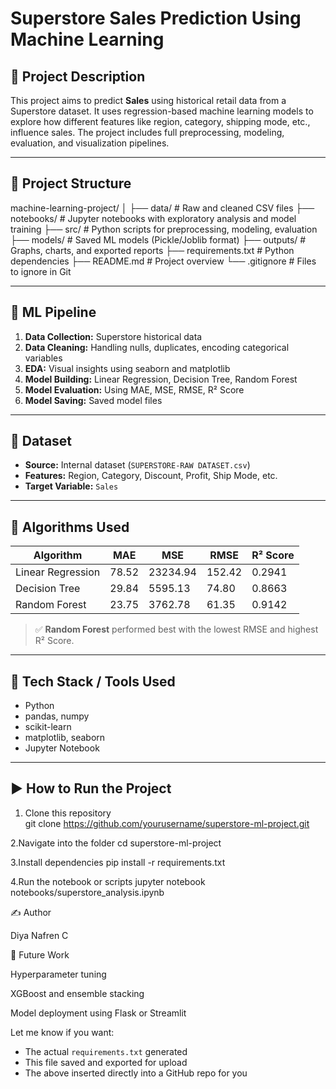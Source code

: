 # Superstore Sales Prediction Using Machine Learning

## 📌 Project Description

This project aims to predict **Sales** using historical retail data from a Superstore dataset. It uses regression-based machine learning models to explore how different features like region, category, shipping mode, etc., influence sales. The project includes full preprocessing, modeling, evaluation, and visualization pipelines.

---

## 📁 Project Structure

machine-learning-project/
│
├── data/ # Raw and cleaned CSV files
├── notebooks/ # Jupyter notebooks with exploratory analysis and model training
├── src/ # Python scripts for preprocessing, modeling, evaluation
├── models/ # Saved ML models (Pickle/Joblib format)
├── outputs/ # Graphs, charts, and exported reports
├── requirements.txt # Python dependencies
├── README.md # Project overview
└── .gitignore # Files to ignore in Git


---

## 🔁 ML Pipeline

1. **Data Collection:** Superstore historical data
2. **Data Cleaning:** Handling nulls, duplicates, encoding categorical variables
3. **EDA:** Visual insights using seaborn and matplotlib
4. **Model Building:** Linear Regression, Decision Tree, Random Forest
5. **Model Evaluation:** Using MAE, MSE, RMSE, R² Score
6. **Model Saving:** Saved model files 

---

## 📂 Dataset

- **Source:** Internal dataset (`SUPERSTORE-RAW DATASET.csv`)
- **Features:** Region, Category, Discount, Profit, Ship Mode, etc.
- **Target Variable:** `Sales`

---

## 🧠 Algorithms Used

| Algorithm           | MAE     | MSE       | RMSE     | R² Score |
|--------------------|---------|-----------|----------|----------|
| Linear Regression  | 78.52   | 23234.94  | 152.42   | 0.2941   |
| Decision Tree      | 29.84   | 5595.13   | 74.80    | 0.8663   |
| Random Forest      | 23.75   | 3762.78   | 61.35    | 0.9142   |

> ✅ **Random Forest** performed best with the lowest RMSE and highest R² Score.

---

## 📌 Tech Stack / Tools Used

- Python
- pandas, numpy
- scikit-learn
- matplotlib, seaborn
- Jupyter Notebook

---

## ▶️ How to Run the Project

1. Clone this repository  
git clone https://github.com/yourusername/superstore-ml-project.git

2.Navigate into the folder
cd superstore-ml-project

3.Install dependencies
pip install -r requirements.txt

4.Run the notebook or scripts
jupyter notebook notebooks/superstore_analysis.ipynb

✍️ Author

Diya Nafren C

📌 Future Work

Hyperparameter tuning

XGBoost and ensemble stacking

Model deployment using Flask or Streamlit



Let me know if you want:
- The actual `requirements.txt` generated
- This file saved and exported for upload
- The above inserted directly into a GitHub repo for you
